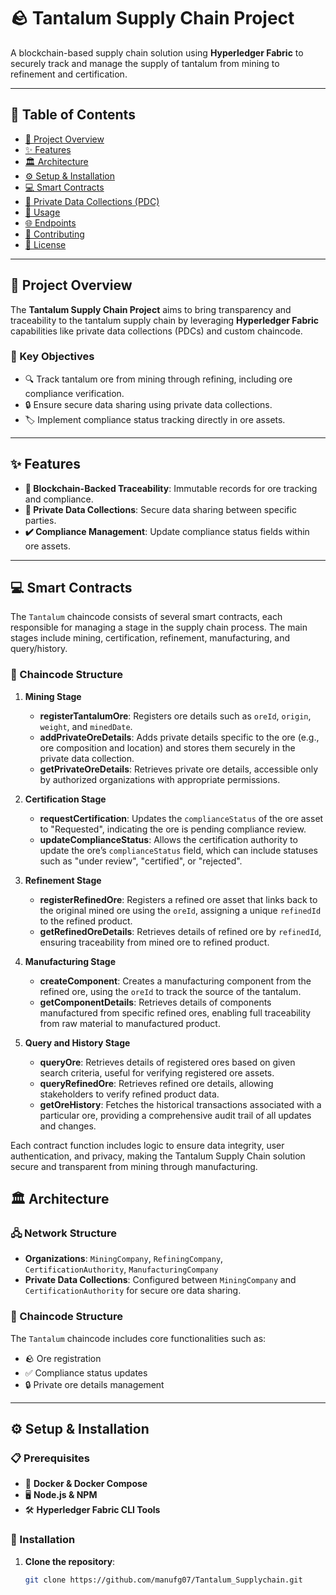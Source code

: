 # 🪨 Tantalum Supply Chain Project


A blockchain-based supply chain solution using **Hyperledger Fabric** to securely track and manage the supply of tantalum from mining to refinement and certification.

---

## 📑 Table of Contents
- [📜 Project Overview](#project-overview)
- [✨ Features](#features)
- [🏛 Architecture](#architecture)
- [⚙️ Setup & Installation](#setup--installation)
- [💻 Smart Contracts](#smart-contracts)
- [🔐 Private Data Collections (PDC)](#private-data-collections-pdc)
- [📝 Usage](#usage)
- [🌐 Endpoints](#endpoints)
- [🤝 Contributing](#contributing)
- [📄 License](#license)

---

## 📜 Project Overview

The **Tantalum Supply Chain Project** aims to bring transparency and traceability to the tantalum supply chain by leveraging **Hyperledger Fabric** capabilities like private data collections (PDCs) and custom chaincode.

### 🎯 Key Objectives
- 🔍 Track tantalum ore from mining through refining, including ore compliance verification.
- 🔒 Ensure secure data sharing using private data collections.
- 🏷 Implement compliance status tracking directly in ore assets.

---

## ✨ Features

- **🔗 Blockchain-Backed Traceability**: Immutable records for ore tracking and compliance.
- **🔐 Private Data Collections**: Secure data sharing between specific parties.
- **✔️ Compliance Management**: Update compliance status fields within ore assets.

---
## 💻 Smart Contracts

The `Tantalum` chaincode consists of several smart contracts, each responsible for managing a stage in the supply chain process. The main stages include mining, certification, refinement, manufacturing, and query/history.

### 📜 Chaincode Structure

1. **Mining Stage**
   - **registerTantalumOre**: Registers ore details such as `oreId`, `origin`, `weight`, and `minedDate`.
   - **addPrivateOreDetails**: Adds private details specific to the ore (e.g., ore composition and location) and stores them securely in the private data collection.
   - **getPrivateOreDetails**: Retrieves private ore details, accessible only by authorized organizations with appropriate permissions.

2. **Certification Stage**
   - **requestCertification**: Updates the `complianceStatus` of the ore asset to "Requested", indicating the ore is pending compliance review.
   - **updateComplianceStatus**: Allows the certification authority to update the ore’s `complianceStatus` field, which can include statuses such as "under review", "certified", or "rejected".

3. **Refinement Stage**
   - **registerRefinedOre**: Registers a refined ore asset that links back to the original mined ore using the `oreId`, assigning a unique `refinedId` to the refined product.
   - **getRefinedOreDetails**: Retrieves details of refined ore by `refinedId`, ensuring traceability from mined ore to refined product.

4. **Manufacturing Stage**
   - **createComponent**: Creates a manufacturing component from the refined ore, using the `oreId` to track the source of the tantalum.
   - **getComponentDetails**: Retrieves details of components manufactured from specific refined ores, enabling full traceability from raw material to manufactured product.

5. **Query and History Stage**
   - **queryOre**: Retrieves details of registered ores based on given search criteria, useful for verifying registered ore assets.
   - **queryRefinedOre**: Retrieves refined ore details, allowing stakeholders to verify refined product data.
   - **getOreHistory**: Fetches the historical transactions associated with a particular ore, providing a comprehensive audit trail of all updates and changes.

Each contract function includes logic to ensure data integrity, user authentication, and privacy, making the Tantalum Supply Chain solution secure and transparent from mining through manufacturing.

## 🏛 Architecture

### 🖧 Network Structure
- **Organizations**: `MiningCompany`, `RefiningCompany`, `CertificationAuthority`, `ManufacturingCompany`
- **Private Data Collections**: Configured between `MiningCompany` and `CertificationAuthority` for secure ore data sharing.

### 📜 Chaincode Structure
The `Tantalum` chaincode includes core functionalities such as:
  - 🪨 Ore registration
  - ✅ Compliance status updates
  - 🔒 Private ore details management

---

## ⚙️ Setup & Installation

### 📋 Prerequisites
- 🐳 **Docker & Docker Compose**
- 🖥 **Node.js & NPM**
- 🛠 **Hyperledger Fabric CLI Tools**

### 🚀 Installation

1. **Clone the repository**:
   ```bash
   git clone https://github.com/manufg07/Tantalum_Supplychain.git
